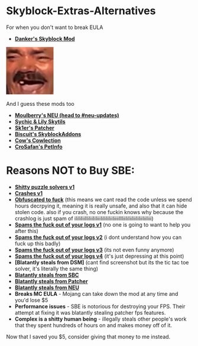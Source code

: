 # Skyblock-Extras-Alternatives
For when you don't want to break EULA

- **[Danker's Skyblock Mod](https://github.com/bowser0000/SkyblockMod/releases)**

![](kekw/kekw.png)

And I guess these mods too

- **[Moulberry's NEU (head to #neu-updates)](https://discord.gg/moulberry)**
- **[Sychic & Lily Skytils](https://github.com/Skytils/SkytilsMod/releases)**
- **[Sk1er's Patcher](https://sk1er.club/mods/patcher)**
- **[Biscuit's SkyblockAddons](https://biscuit.codes/mods/skyblockaddons/downloadversion/?v=1.5.5)**
- **[Cow's Cowlection](https://github.com/cow-mc/Cowlection/releases)**
- **[CroSafan's PetInfo](https://github.com/CroSafan/PetInfo/releases/)**

# Reasons NOT to Buy SBE:
- **[Shitty puzzle solvers v1](https://imgur.com/a/2xcDUBN)**
- **[Crashes v1](https://imgur.com/a/nXh749Y)**
- **[Obfuscated to fuck](https://imgur.com/a/41aSbvw)** (this means we cant read the code unless we spend hours decrpying it, meaning it is really unsafe, and also that it can hide stolen code. also if you crash, no one fuckin knows why because the crashlog is just spam of iIiIiIiiIIiIiiIiIiiiIiIiIiIiiIiiiiIIIiiIiIiiIiiIiIiiIiiIiii)
- **[Spams the fuck out of your logs v1](https://imgur.com/a/zanoqTA)** (no one is going to want to help you after this)
- **[Spams the fuck out of your logs v2](https://imgur.com/a/xQm7jeN)** (i dont understand how you can fuck up this badly)
- **[Spams the fuck out of your logs v3](https://imgur.com/a/tFODSqR)** (its not even funny anymore)
- **[Spams the fuck out of your logs v4](https://imgur.com/a/ZqTvjuf)** (it's just depressing at this point)
- **[Blatantly steals from DSM]** (cant find screenshot but its the tic tac toe solver, it's literally the same thing)
- **[Blatantly steals from SBC](https://imgur.com/a/TpkgDGU)**
- **[Blatantly steals from Patcher](https://imgur.com/a/rjNF5aT)**
- **[Blatantly steals from NEU](https://imgur.com/a/wqA6KZA)**
- **Breaks MC EULA** - Mojang can take down the mod at any time and you'd lose $5
- **Performance issues** - SBE is notorious for destroying your FPS. Their attempt at fixing it was blatantly stealing patcher fps features.
- **Complex is a shitty human being** - illegally steals other people's work that they spent hundreds of hours on and makes money off of it.

Now that I saved you $5, consider giving that money to me instead.
